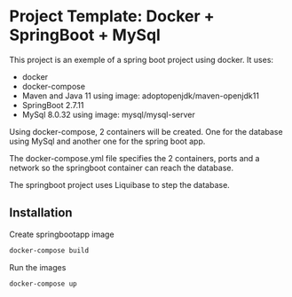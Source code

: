 # Project Template: Docker + SpringBoot + MySql

This project is an exemple of a spring boot project using docker. 
It uses: 
- docker
- docker-compose
- Maven and Java 11 using image: adoptopenjdk/maven-openjdk11
- SpringBoot 2.7.11
- MySql 8.0.32 using image: mysql/mysql-server

Using docker-compose, 2 containers will be created. One for the database using MySql and another one for the spring boot app.

The docker-compose.yml file specifies the 2 containers, ports and a network so the springboot container can reach the database.

The springboot project uses Liquibase to step the database.

## Installation

Create springbootapp image

```bash
docker-compose build
```

Run the images

```bash
docker-compose up
```